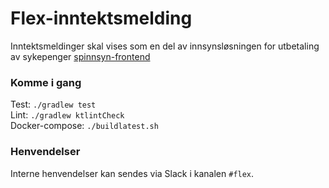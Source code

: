 Flex-inntektsmelding
================

Inntektsmeldinger skal vises som en del av innsynsløsningen for utbetaling av sykepenger [spinnsyn-frontend](https://github.com/navikt/spinnsyn-frontend)  

### Komme i gang

Test: `./gradlew test`  
Lint: `./gradlew ktlintCheck`  
Docker-compose: `./buildlatest.sh`

### Henvendelser

Interne henvendelser kan sendes via Slack i kanalen `#flex`.
